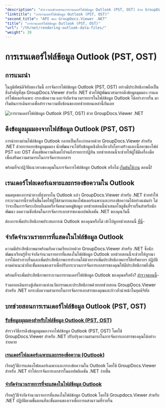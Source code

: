 ```yaml
---
"description": "สำรวจบทช่วยสอนการเรนเดอร์ไฟล์ข้อมูล Outlook (PST, OST) ด้วย GroupDocs.Viewer สำหรับ .NET ค้นพบเทคนิคการจัดการเอกสารที่มีประสิทธิภาพได้อย่างง่ายดาย"
"linktitle": "การเรนเดอร์ไฟล์ข้อมูล Outlook (PST, OST)"
"second_title": "API ของ GroupDocs.Viewer .NET"
"title": "การเรนเดอร์ไฟล์ข้อมูล Outlook (PST, OST)"
"url": "/th/net/rendering-outlook-data-files/"
"weight": 39
---
```


# การเรนเดอร์ไฟล์ข้อมูล Outlook (PST, OST)

## การแนะนำ

ในภูมิทัศน์ดิจิทัลของวันนี้ การจัดการไฟล์ข้อมูล Outlook (PST, OST) อย่างมีประสิทธิภาพถือเป็นสิ่งสำคัญที่สุด GroupDocs.Viewer สำหรับ .NET ช่วยให้ผู้พัฒนาสามารถดึงข้อมูลมุมมอง เรนเดอร์โฟลเดอร์เฉพาะ กรองข้อความ และจำกัดจำนวนรายการในไฟล์ข้อมูล Outlook ได้อย่างราบรื่น มาเริ่มต้นการเดินทางเพื่อสำรวจความซับซ้อนของบทช่วยสอนเหล่านี้กันเลย

![การเรนเดอร์ไฟล์ข้อมูล Outlook (PST, OST) ด้วย GroupDocs.Viewer .NET](/viewer/rendering-outlook-data-files/image.png)

## ดึงข้อมูลมุมมองจากไฟล์ข้อมูล Outlook (PST, OST)
การนำทางผ่านไฟล์ข้อมูล Outlook กลายเป็นเรื่องง่ายดายด้วย GroupDocs.Viewer สำหรับ .NET ด้วยการแยกข้อมูลมุมมอง นักพัฒนาจะได้รับข้อมูลเชิงลึกเกี่ยวกับโครงสร้างและเนื้อหาของไฟล์ PST และ OST ตั้งแต่ข้อความอีเมลไปจนถึงรายการปฏิทิน บทช่วยสอนนี้จะช่วยให้ผู้ใช้มีเครื่องมือเพื่อเสริมความสามารถในการจัดการเอกสาร 

พร้อมที่จะปฏิวัติแนวทางของคุณในการจัดการไฟล์ข้อมูล Outlook หรือไม่ [เริ่มต้นใช้งาน](./get-view-info-outlook-data-file/) ตอนนี้!

## เรนเดอร์โฟลเดอร์เฉพาะและกรองข้อความใน Outlook
หมดยุคของการนำทางที่ยุ่งยากใน Outlook แล้ว GroupDocs.Viewer สำหรับ .NET ช่วยทำให้กระบวนการนี้ราบรื่นขึ้นโดยให้ผู้ใช้สามารถแสดงโฟลเดอร์เฉพาะและกรองข้อความได้อย่างแม่นยำ ไม่ว่าจะเป็นการจัดระเบียบอีเมลหรือจัดหมวดหมู่ข้อมูล บทช่วยสอนนี้นำเสนอโซลูชันที่ราบรื่นสำหรับนักพัฒนา ลดความซับซ้อนในการจัดการเอกสารของแอปพลิเคชัน .NET ของคุณวันนี้

ต้องการเพิ่มประสิทธิภาพประสบการณ์ Outlook ของคุณหรือไม่ เข้าไปดูบทช่วยสอนนี้ [ที่นี่](./render-specific-folders-and-filter-messages-outlook/)-

## จำกัดจำนวนรายการที่แสดงในไฟล์ข้อมูล Outlook
ความมีประสิทธิภาพมาพร้อมกับความเรียบง่ายด้วย GroupDocs.Viewer สำหรับ .NET ซึ่งนักพัฒนาเรียนรู้ที่จะจำกัดจำนวนรายการที่แสดงในไฟล์ข้อมูล Outlook บทช่วยสอนนี้จะช่วยให้บูรณาการได้อย่างราบรื่นและเพิ่มประสิทธิภาพการทำงานได้ด้วยการเพิ่มประสิทธิภาพการใช้ทรัพยากร ปฏิบัติตามคำแนะนำทีละขั้นตอนของเราเพื่อปรับกระบวนการจัดการเอกสารของคุณให้มีประสิทธิภาพยิ่งขึ้น

พร้อมที่จะเพิ่มประสิทธิภาพกระบวนการเรนเดอร์ไฟล์ข้อมูล Outlook ของคุณหรือยัง? [สำรวจตอนนี้](./limit-items-to-render-outlook-data-files/)-

ร่วมออกเดินทางสู่เส้นทางแห่งนวัตกรรมและประสิทธิภาพด้วยบทช่วยสอน GroupDocs.Viewer สำหรับ .NET ยกระดับความสามารถในการจัดการเอกสารของคุณและก้าวล้ำนำหน้าในยุคดิจิทัล
## บทช่วยสอนการเรนเดอร์ไฟล์ข้อมูล Outlook (PST, OST)
### [รับข้อมูลมุมมองสำหรับไฟล์ข้อมูล Outlook (PST, OST)](./get-view-info-outlook-data-file/)
สำรวจวิธีการดึงข้อมูลมุมมองจากไฟล์ข้อมูล Outlook (PST, OST) โดยใช้ GroupDocs.Viewer สำหรับ .NET ปรับปรุงความสามารถในการจัดการเอกสารของคุณได้อย่างง่ายดาย
### [เรนเดอร์โฟลเดอร์เฉพาะและกรองข้อความ (Outlook)](./render-specific-folders-and-filter-messages-outlook/)
เรียนรู้วิธีการแสดงโฟลเดอร์เฉพาะและกรองข้อความใน Outlook โดยใช้ GroupDocs.Viewer สำหรับ .NET ทำให้การจัดการเอกสารในแอปพลิเคชัน .NET ง่ายขึ้น
### [จำกัดจำนวนรายการที่จะแสดงในไฟล์ข้อมูล Outlook](./limit-items-to-render-outlook-data-files/)
เรียนรู้วิธีจำกัดจำนวนรายการที่แสดงในไฟล์ข้อมูล Outlook โดยใช้ Groupdocs.Viewer สำหรับ .NET ปฏิบัติตามขั้นตอนทีละขั้นตอนของเราเพื่อการผสานรวมที่ราบรื่น